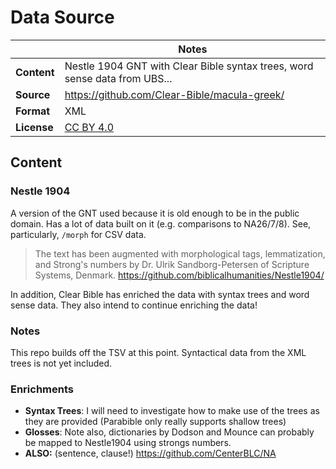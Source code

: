 # Data Source

| | Notes |
| --- | --- |
| **Content** | Nestle 1904 GNT with Clear Bible syntax trees, word sense data from UBS... |
| **Source** | <https://github.com/Clear-Bible/macula-greek/> |
| **Format** | XML |
| **License** | [CC BY 4.0](https://github.com/Clear-Bible/macula-greek/blob/main/LICENSE.md) |

## Content

### Nestle 1904

A version of the GNT used because it is old enough to be in the public domain. Has a lot of data built on it (e.g. comparisons to NA26/7/8). See, particularly, `/morph` for CSV data.

> The text has been augmented with morphological tags, lemmatization, and Strong's numbers by Dr. Ulrik Sandborg-Petersen of Scripture Systems, Denmark.
> <https://github.com/biblicalhumanities/Nestle1904/>

In addition, Clear Bible has enriched the data with syntax trees and word sense data. They also intend to continue enriching the data!

### Notes

This repo builds off the TSV at this point. Syntactical data from the XML trees is not yet included.

### Enrichments

 - **Syntax Trees**: I will need to investigate how to make use of the trees as they are provided (Parabible only really supports shallow trees)
 - **Glosses**: Note also, dictionaries by Dodson and Mounce can probably be mapped to Nestle1904 using strongs numbers.
 - **ALSO:** (sentence, clause!) https://github.com/CenterBLC/NA
